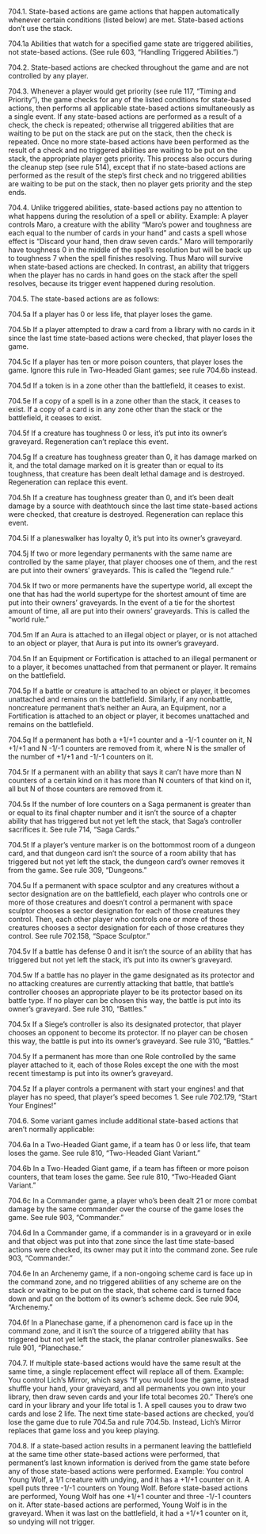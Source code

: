 704.1. State-based actions are game actions that happen automatically whenever certain conditions (listed below) are met. State-based actions don’t use the stack.

704.1a Abilities that watch for a specified game state are triggered abilities, not state-based actions. (See rule 603, “Handling Triggered Abilities.”)

704.2. State-based actions are checked throughout the game and are not controlled by any player.

704.3. Whenever a player would get priority (see rule 117, “Timing and Priority”), the game checks for any of the listed conditions for state-based actions, then performs all applicable state-based actions simultaneously as a single event. If any state-based actions are performed as a result of a check, the check is repeated; otherwise all triggered abilities that are waiting to be put on the stack are put on the stack, then the check is repeated. Once no more state-based actions have been performed as the result of a check and no triggered abilities are waiting to be put on the stack, the appropriate player gets priority. This process also occurs during the cleanup step (see rule 514), except that if no state-based actions are performed as the result of the step’s first check and no triggered abilities are waiting to be put on the stack, then no player gets priority and the step ends.

704.4. Unlike triggered abilities, state-based actions pay no attention to what happens during the resolution of a spell or ability.
Example: A player controls Maro, a creature with the ability “Maro’s power and toughness are each equal to the number of cards in your hand” and casts a spell whose effect is “Discard your hand, then draw seven cards.” Maro will temporarily have toughness 0 in the middle of the spell’s resolution but will be back up to toughness 7 when the spell finishes resolving. Thus Maro will survive when state-based actions are checked. In contrast, an ability that triggers when the player has no cards in hand goes on the stack after the spell resolves, because its trigger event happened during resolution.

704.5. The state-based actions are as follows:

704.5a If a player has 0 or less life, that player loses the game.

704.5b If a player attempted to draw a card from a library with no cards in it since the last time state-based actions were checked, that player loses the game.

704.5c If a player has ten or more poison counters, that player loses the game. Ignore this rule in Two-Headed Giant games; see rule 704.6b instead.

704.5d If a token is in a zone other than the battlefield, it ceases to exist.

704.5e If a copy of a spell is in a zone other than the stack, it ceases to exist. If a copy of a card is in any zone other than the stack or the battlefield, it ceases to exist.

704.5f If a creature has toughness 0 or less, it’s put into its owner’s graveyard. Regeneration can’t replace this event.

704.5g If a creature has toughness greater than 0, it has damage marked on it, and the total damage marked on it is greater than or equal to its toughness, that creature has been dealt lethal damage and is destroyed. Regeneration can replace this event.

704.5h If a creature has toughness greater than 0, and it’s been dealt damage by a source with deathtouch since the last time state-based actions were checked, that creature is destroyed. Regeneration can replace this event.

704.5i If a planeswalker has loyalty 0, it’s put into its owner’s graveyard.

704.5j If two or more legendary permanents with the same name are controlled by the same player, that player chooses one of them, and the rest are put into their owners’ graveyards. This is called the “legend rule.”

704.5k If two or more permanents have the supertype world, all except the one that has had the world supertype for the shortest amount of time are put into their owners’ graveyards. In the event of a tie for the shortest amount of time, all are put into their owners’ graveyards. This is called the “world rule.”

704.5m If an Aura is attached to an illegal object or player, or is not attached to an object or player, that Aura is put into its owner’s graveyard.

704.5n If an Equipment or Fortification is attached to an illegal permanent or to a player, it becomes unattached from that permanent or player. It remains on the battlefield.

704.5p If a battle or creature is attached to an object or player, it becomes unattached and remains on the battlefield. Similarly, if any nonbattle, noncreature permanent that’s neither an Aura, an Equipment, nor a Fortification is attached to an object or player, it becomes unattached and remains on the battlefield.

704.5q If a permanent has both a +1/+1 counter and a -1/-1 counter on it, N +1/+1 and N -1/-1 counters are removed from it, where N is the smaller of the number of +1/+1 and -1/-1 counters on it.

704.5r If a permanent with an ability that says it can’t have more than N counters of a certain kind on it has more than N counters of that kind on it, all but N of those counters are removed from it.

704.5s If the number of lore counters on a Saga permanent is greater than or equal to its final chapter number and it isn’t the source of a chapter ability that has triggered but not yet left the stack, that Saga’s controller sacrifices it. See rule 714, “Saga Cards.”

704.5t If a player’s venture marker is on the bottommost room of a dungeon card, and that dungeon card isn’t the source of a room ability that has triggered but not yet left the stack, the dungeon card’s owner removes it from the game. See rule 309, “Dungeons.”

704.5u If a permanent with space sculptor and any creatures without a sector designation are on the battlefield, each player who controls one or more of those creatures and doesn’t control a permanent with space sculptor chooses a sector designation for each of those creatures they control. Then, each other player who controls one or more of those creatures chooses a sector designation for each of those creatures they control. See rule 702.158, “Space Sculptor.”

704.5v If a battle has defense 0 and it isn’t the source of an ability that has triggered but not yet left the stack, it’s put into its owner’s graveyard.

704.5w If a battle has no player in the game designated as its protector and no attacking creatures are currently attacking that battle, that battle’s controller chooses an appropriate player to be its protector based on its battle type. If no player can be chosen this way, the battle is put into its owner’s graveyard. See rule 310, “Battles.”

704.5x If a Siege’s controller is also its designated protector, that player chooses an opponent to become its protector. If no player can be chosen this way, the battle is put into its owner’s graveyard. See rule 310, “Battles.”

704.5y If a permanent has more than one Role controlled by the same player attached to it, each of those Roles except the one with the most recent timestamp is put into its owner’s graveyard.

704.5z If a player controls a permanent with start your engines! and that player has no speed, that player’s speed becomes 1. See rule 702.179, “Start Your Engines!”

704.6. Some variant games include additional state-based actions that aren’t normally applicable:

704.6a In a Two-Headed Giant game, if a team has 0 or less life, that team loses the game. See rule 810, “Two-Headed Giant Variant.”

704.6b In a Two-Headed Giant game, if a team has fifteen or more poison counters, that team loses the game. See rule 810, “Two-Headed Giant Variant.”

704.6c In a Commander game, a player who’s been dealt 21 or more combat damage by the same commander over the course of the game loses the game. See rule 903, “Commander.”

704.6d In a Commander game, if a commander is in a graveyard or in exile and that object was put into that zone since the last time state-based actions were checked, its owner may put it into the command zone. See rule 903, “Commander.” 

704.6e In an Archenemy game, if a non-ongoing scheme card is face up in the command zone, and no triggered abilities of any scheme are on the stack or waiting to be put on the stack, that scheme card is turned face down and put on the bottom of its owner’s scheme deck. See rule 904, “Archenemy.”

704.6f In a Planechase game, if a phenomenon card is face up in the command zone, and it isn’t the source of a triggered ability that has triggered but not yet left the stack, the planar controller planeswalks. See rule 901, “Planechase.”

704.7. If multiple state-based actions would have the same result at the same time, a single replacement effect will replace all of them.
Example: You control Lich’s Mirror, which says “If you would lose the game, instead shuffle your hand, your graveyard, and all permanents you own into your library, then draw seven cards and your life total becomes 20.” There’s one card in your library and your life total is 1. A spell causes you to draw two cards and lose 2 life. The next time state-based actions are checked, you’d lose the game due to rule 704.5a and rule 704.5b. Instead, Lich’s Mirror replaces that game loss and you keep playing.

704.8. If a state-based action results in a permanent leaving the battlefield at the same time other state-based actions were performed, that permanent’s last known information is derived from the game state before any of those state-based actions were performed.
Example: You control Young Wolf, a 1/1 creature with undying, and it has a +1/+1 counter on it. A spell puts three -1/-1 counters on Young Wolf. Before state-based actions are performed, Young Wolf has one +1/+1 counter and three -1/-1 counters on it. After state-based actions are performed, Young Wolf is in the graveyard. When it was last on the battlefield, it had a +1/+1 counter on it, so undying will not trigger.